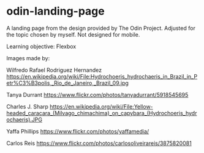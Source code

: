# odin-landing-page
A landing page from the design provided by The Odin Project. Adjusted for the topic chosen by myself. Not designed for mobile.

Learning objective: Flexbox

Images made by:

Wilfredo Rafael Rodriguez Hernandez
https://en.wikipedia.org/wiki/File:Hydrochoeris_hydrochaeris_in_Brazil_in_Petr%C3%B3polis,_Rio_de_Janeiro,_Brazil_09.jpg

Tanya Durrant
https://www.flickr.com/photos/tanyadurrant/5918545695

Charles J. Sharp
https://en.wikipedia.org/wiki/File:Yellow-headed_caracara_(Milvago_chimachima)_on_capybara_(Hydrochoeris_hydrochaeris).JPG

Yaffa Phillips
https://www.flickr.com/photos/yaffamedia/

Carlos Reis
https://www.flickr.com/photos/carlosoliveirareis/3875820081